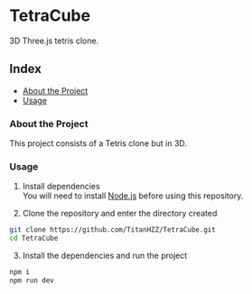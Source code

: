 # TetraCube
3D Three.js tetris clone.

## Index

* [About the Project](#about-the-project)
* [Usage](#usage)

### About the Project
This project consists of a Tetris clone but in 3D.

### Usage

1. Install dependencies  
You will need to install [Node.js](https://nodejs.org) before using this repository.

2. Clone the repository and enter the directory created
```sh
git clone https://github.com/TitanHZZ/TetraCube.git
cd TetraCube
```

3. Install the dependencies and run the project
```sh
npm i
npm run dev
```
